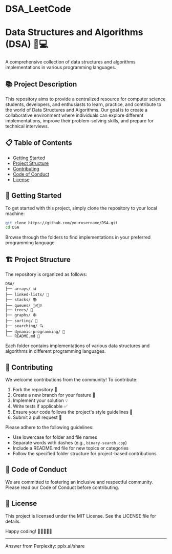 # DSA_LeetCode

# Data Structures and Algorithms (DSA) 🧠💻

A comprehensive collection of data structures and algorithms implementations in various programming languages.

## 📚 Project Description

This repository aims to provide a centralized resource for computer science students, developers, and enthusiasts to learn, practice, and contribute to the world of Data Structures and Algorithms. Our goal is to create a collaborative environment where individuals can explore different implementations, improve their problem-solving skills, and prepare for technical interviews.

## 📋 Table of Contents

- [Getting Started](#getting-started)
- [Project Structure](#project-structure)
- [Contributing](#contributing)
- [Code of Conduct](#code-of-conduct)
- [License](#license)

## 🚀 Getting Started

To get started with this project, simply clone the repository to your local machine:

```bash
git clone https://github.com/yourusername/DSA.git
cd DSA
```

Browse through the folders to find implementations in your preferred programming language.

## 🏗️ Project Structure

The repository is organized as follows:

```
DSA/
├── arrays/ 📊
├── linked-lists/ 🔗
├── stacks/ 📚
├── queues/ 🚶‍♂️🚶‍♀️
├── trees/ 🌳
├── graphs/ 🕸️
├── sorting/ 🔄
├── searching/ 🔍
├── dynamic-programming/ 🧮
└── README.md 📝
```

Each folder contains implementations of various data structures and algorithms in different programming languages.

## 🤝 Contributing

We welcome contributions from the community! To contribute:

1. Fork the repository 🍴
2. Create a new branch for your feature 🌿
3. Implement your solution 💡
4. Write tests if applicable ✅
5. Ensure your code follows the project's style guidelines 🎨
6. Submit a pull request 🚀

Please adhere to the following guidelines:

- Use lowercase for folder and file names
- Separate words with dashes (e.g., `binary-search.cpp`)
- Include a README.md file for new topics or categories
- Follow the specified folder structure for project-based contributions

## 📜 Code of Conduct

We are committed to fostering an inclusive and respectful community. Please read our Code of Conduct before contributing.

## 📄 License

This project is licensed under the MIT License. See the LICENSE file for details.

Happy coding! 🎉👨‍💻👩‍💻

---
Answer from Perplexity: pplx.ai/share
